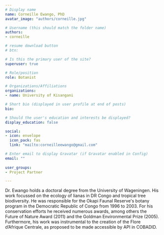 ```yaml
---
# Display name
name: Corneille Ewango, PhD
avatar_image: "authors/corneille.jpg"

# Username (this should match the folder name)
authors:
- corneille

# resume download button
# btn:

# Is this the primary user of the site?
superuser: true

# Role/position
role: Botanist

# Organizations/Affiliations
organizations:
- name: University of Kisangani

# Short bio (displayed in user profile at end of posts)
bio: 

# Should the user's education and interests be displayed?
display_education: false

social:
- icon: envelope
  icon_pack: fas
  link: "mailto:corneilleewango@gmail.com"

# Enter email to display Gravatar (if Gravatar enabled in Config)
email: ""
  
user_groups:
- Project Partner

---
```


Dr. Ewango holds a doctoral degree from the University of Wageningen. His work focussed on the ecology of lianas in DR Congo and tropical tree biodiversity. He was responsible for the Okapi Faunal Reserve's botany program in the Democratic Republic of Congo from 1996 to 2003. For his conservation efforts he received numerous awards, among others the Future of Nature Award (2011) and the Goldman Environmental Prize (2005). Furthermore, his work was instrumental to the creation of the Flore d’Afrique Centrale, as proposed to be made accessible by API in COBADID.